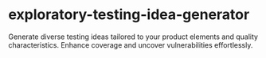 # exploratory-testing-idea-generator
Generate diverse testing ideas tailored to your product elements and quality characteristics. Enhance coverage and uncover vulnerabilities effortlessly.
